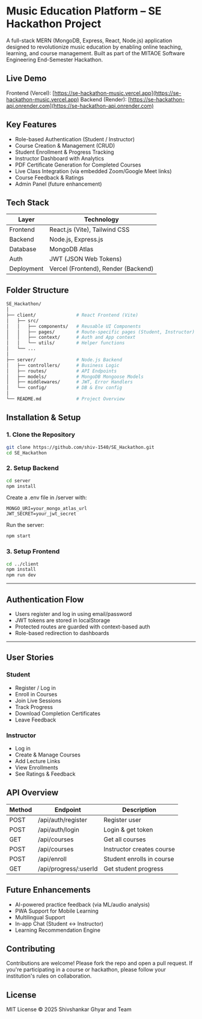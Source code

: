 #  Music Education Platform – SE Hackathon Project

A full-stack MERN (MongoDB, Express, React, Node.js) application designed to revolutionize music education by enabling online teaching, learning, and course management. Built as part of the MITAOE Software Engineering End-Semester Hackathon.



## Live Demo

Frontend (Vercel): [https://se-hackathon-music.vercel.app](https://se-hackathon-music.vercel.app)
Backend (Render): [https://se-hackathon-api.onrender.com](https://se-hackathon-api.onrender.com)



##  Key Features

*  Role-based Authentication (Student / Instructor)
*  Course Creation & Management (CRUD)
*  Student Enrollment & Progress Tracking
*  Instructor Dashboard with Analytics
*  PDF Certificate Generation for Completed Courses
*  Live Class Integration (via embedded Zoom/Google Meet links)
*  Course Feedback & Ratings
* Admin Panel (future enhancement)



## Tech Stack

| Layer      | Technology                          |
| ---------- | ----------------------------------- |
| Frontend   | React.js (Vite), Tailwind CSS       |
| Backend    | Node.js, Express.js                 |
| Database   | MongoDB Atlas                       |
| Auth       | JWT (JSON Web Tokens)               |
| Deployment | Vercel (Frontend), Render (Backend) |



##  Folder Structure

```bash
SE_Hackathon/
│
├── client/               # React Frontend (Vite)
│   ├── src/
│   │   ├── components/   # Reusable UI Components
│   │   ├── pages/        # Route-specific pages (Student, Instructor)
│   │   ├── context/      # Auth and App context
│   │   └── utils/        # Helper functions
│   └── ...
│
├── server/               # Node.js Backend
│   ├── controllers/      # Business Logic
│   ├── routes/           # API Endpoints
│   ├── models/           # MongoDB Mongoose Models
│   ├── middlewares/      # JWT, Error Handlers
│   └── config/           # DB & Env config
│
└── README.md             # Project Overview
```



##  Installation & Setup

### 1. Clone the Repository

```bash
git clone https://github.com/shiv-1540/SE_Hackathon.git
cd SE_Hackathon
```

### 2. Setup Backend

```bash
cd server
npm install
```

Create a .env file in /server with:

```
MONGO_URI=your_mongo_atlas_url
JWT_SECRET=your_jwt_secret
```

Run the server:

```bash
npm start
```

### 3. Setup Frontend

```bash
cd ../client
npm install
npm run dev
```

---

##  Authentication Flow

* Users register and log in using email/password
* JWT tokens are stored in localStorage
* Protected routes are guarded with context-based auth
* Role-based redirection to dashboards

---

##  User Stories

### Student

* Register / Log in
* Enroll in Courses
* Join Live Sessions
* Track Progress
* Download Completion Certificates
* Leave Feedback

### Instructor

* Log in
* Create & Manage Courses
* Add Lecture Links
* View Enrollments
* See Ratings & Feedback



##  API Overview

| Method | Endpoint               | Description               |
| ------ | ---------------------- | ------------------------- |
| POST   | /api/auth/register     | Register user             |
| POST   | /api/auth/login        | Login & get token         |
| GET    | /api/courses           | Get all courses           |
| POST   | /api/courses           | Instructor creates course |
| POST   | /api/enroll            | Student enrolls in course |
| GET    | /api/progress/\:userId | Get student progress      |





##  Future Enhancements

* AI-powered practice feedback (via ML/audio analysis)
* PWA Support for Mobile Learning
* Multilingual Support
* In-app Chat (Student ↔️ Instructor)
* Learning Recommendation Engine



## Contributing

Contributions are welcome! Please fork the repo and open a pull request. If you're participating in a course or hackathon, please follow your institution's rules on collaboration.


## License

MIT License © 2025 Shivshankar Ghyar and Team

